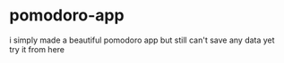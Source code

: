 # pomodoro-app
i simply made a beautiful pomodoro app but still can't save any data yet </br>
try it from here
